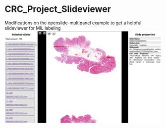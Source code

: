 # CRC_Project_Slideviewer
Modifications on the openslide-multipanel example to get a helpful slideviewer for MIL labeling
![Alt text](image.png)
